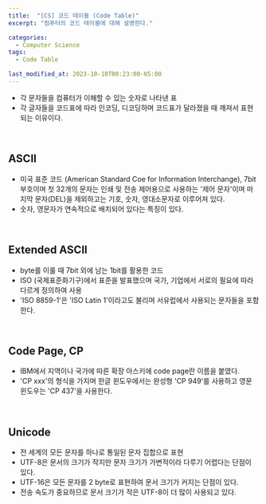 ```yaml
---
title:  "[CS] 코드 테이블 (Code Table)"
excerpt: "컴퓨터의 코드 테이블에 대해 설명한다."

categories:
  - Computer Science
tags:
  - Code Table

last_modified_at: 2023-10-10T00:23:00-05:00
---
```

- 각 문자들을 컴퓨터가 이해할 수 있는 숫자로 나타낸 표
- 각 글자들을 코드표에 따라 인코딩, 디코딩하며 코드표가 달라졌을 때 깨져서 표현되는 이유이다.

<br>


## ASCII

- 미국 표준 코드 (American Standard Coe for Information Interchange), 7bit 부호이며 첫 32개의 문자는 인쇄 및 전송 제어용으로 사용하는 '제어 문자'이며 마지막 문자(DEL)을 제외하고는 기호, 숫자, 영대소문자로 이루어져 있다.
- 숫자, 영문자가 연속적으로 배치되어 있다는 특징이 있다.

<br>

## Extended ASCII

- byte를 이룰 때 7bit 외에 남는 1bit를 활용한 코드
- ISO (국제표준화기구)에서 표준을 발표했으며 국가, 기업에서 서로의 필요에 따라 다르게 정의하여 사용
- 'ISO 8859-1'은 'ISO Latin 1'이라고도 불리며 서유럽에서 사용되는 문자들을 포함한다.

<br>

## Code Page, CP

- IBM에서 지역이나 국가에 따른 확장 아스키에 code page란 이름을 붙였다.
- 'CP xxx'의 형식을 가지며 한글 윈도우에서는 완성형 'CP 949'를 사용하고 영문 윈도우는 'CP 437'을 사용한다.

<br>

## Unicode

- 전 세계의 모든 문자를 하나로 통일된 문자 집합으로 표현
- UTF-8은 문서의 크기가 작지만 문자 크기가 가변적이라 다루기 어렵다는 단점이 있다.
- UTF-16은 모든 문자를 2 byte로 표현하여 문서 크기가 커지는 단점이 있다.
- 전송 속도가 중요하므로 문서 크기가 작은 UTF-8이 더 많이 사용되고 있다.
